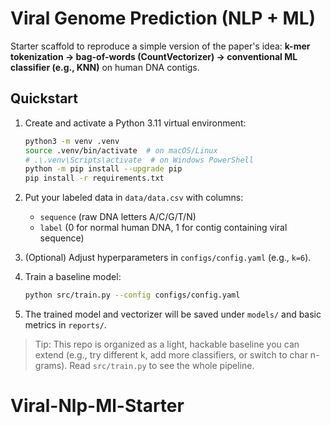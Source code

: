 # Viral Genome Prediction (NLP + ML)

Starter scaffold to reproduce a simple version of the paper's idea: **k-mer tokenization → bag-of-words (CountVectorizer) → conventional ML classifier (e.g., KNN)** on human DNA contigs.

## Quickstart

1. Create and activate a Python 3.11 virtual environment:
   ```bash
   python3 -m venv .venv
   source .venv/bin/activate  # on macOS/Linux
   # .\.venv\Scripts\activate  # on Windows PowerShell
   python -m pip install --upgrade pip
   pip install -r requirements.txt
   ```

2. Put your labeled data in `data/data.csv` with columns:
   - `sequence` (raw DNA letters A/C/G/T/N)
   - `label` (0 for normal human DNA, 1 for contig containing viral sequence)

3. (Optional) Adjust hyperparameters in `configs/config.yaml` (e.g., `k=6`).

4. Train a baseline model:
   ```bash
   python src/train.py --config configs/config.yaml
   ```

5. The trained model and vectorizer will be saved under `models/` and basic metrics in `reports/`.

> Tip: This repo is organized as a light, hackable baseline you can extend (e.g., try different k, add more classifiers, or switch to char n-grams). Read `src/train.py` to see the whole pipeline.
# Viral-Nlp-Ml-Starter
